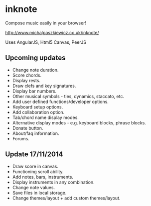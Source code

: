 inknote
=======

Compose music easily in your browser!

http://www.michalpaszkiewicz.co.uk/inknote/

Uses AngularJS, Html5 Canvas, PeerJS

Upcoming updates
------------------
- Change note duration.
- Score chords.
- Display rests.
- Draw clefs and key signatures.
- Display bar numbers.
- Other musical symbols - ties, dynamics, staccato, etc.
- Add user defined functions/developer options.
- Keyboard setup options.
- Add collaboration option.
- Tab/chord name display modes.
- Alternative display modes - e.g. keyboard blocks, phrase blocks.
- Donate button.
- About/faq information.
- Forums.

Update 17/11/2014
------------------
- Draw score in canvas.
- Functioning scroll ability.
- Add notes, bars, instruments.
- Display instruments in any combination.
- Change note values.
- Save files in local storage.
- Change themes/layout + add custom themes/layout.

